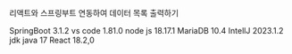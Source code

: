 리액트와 스프링부트 연동하여 데이터 목록 출력하기

SpringBoot 3.1.2
vs code 1.81.0
node js 18.17.1
MariaDB 10.4
IntellJ 2023.1.2
jdk java 17
React 18.2,0

